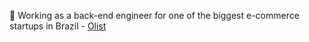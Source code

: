💬 Working as a back-end engineer for one of the biggest e-commerce startups in Brazil - [Olist](https://olist.com/)
